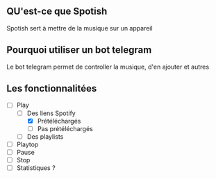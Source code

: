 ## QU'est-ce que Spotish
Spotish sert à mettre de la musique sur un appareil
## Pourquoi utiliser un bot telegram
Le bot telegram permet de controller la musique, d'en ajouter et autres
## Les fonctionnalitées
- [ ] Play
  - [ ] Des liens Spotify
    - [x] Prétéléchargés
    - [ ] Pas prétéléchargés
  - [ ] Des playlists    
- [ ] Playtop
- [ ] Pause
- [ ] Stop
- [ ] Statistiques ?
